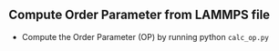 ## Compute Order Parameter from LAMMPS file 

* Compute the Order Parameter (OP) by running
python `calc_op.py`

